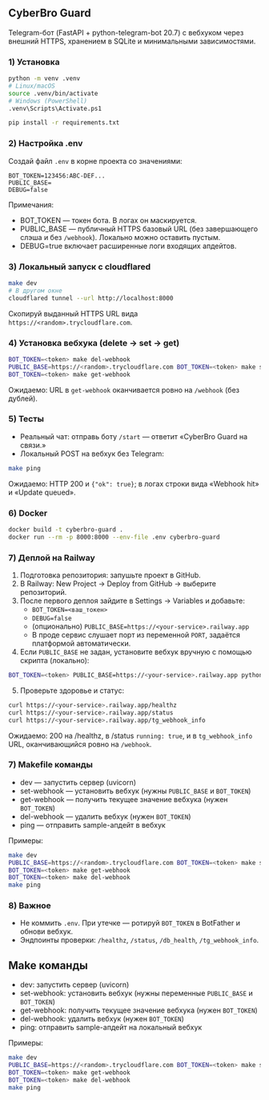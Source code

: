 ## CyberBro Guard
Telegram-бот (FastAPI + python-telegram-bot 20.7) с вебхуком через внешний HTTPS, хранением в SQLite и минимальными зависимостями.

### 1) Установка
```bash
python -m venv .venv
# Linux/macOS
source .venv/bin/activate
# Windows (PowerShell)
.venv\Scripts\Activate.ps1

pip install -r requirements.txt
```

### 2) Настройка .env
Создай файл `.env` в корне проекта со значениями:
```
BOT_TOKEN=123456:ABC-DEF...
PUBLIC_BASE=
DEBUG=false
```
Примечания:
- BOT_TOKEN — токен бота. В логах он маскируется.
- PUBLIC_BASE — публичный HTTPS базовый URL (без завершающего слэша и без `/webhook`). Локально можно оставить пустым.
- DEBUG=true включает расширенные логи входящих апдейтов.

### 3) Локальный запуск с cloudflared
```bash
make dev
# В другом окне
cloudflared tunnel --url http://localhost:8000
```
Скопируй выданный HTTPS URL вида `https://<random>.trycloudflare.com`.

### 4) Установка вебхука (delete → set → get)
```bash
BOT_TOKEN=<token> make del-webhook
PUBLIC_BASE=https://<random>.trycloudflare.com BOT_TOKEN=<token> make set-webhook
BOT_TOKEN=<token> make get-webhook
```
Ожидаемо: URL в `get-webhook` оканчивается ровно на `/webhook` (без дублей).

### 5) Тесты
- Реальный чат: отправь боту `/start` — ответит «CyberBro Guard на связи.»
- Локальный POST на вебхук без Telegram:
```bash
make ping
```
Ожидаемо: HTTP 200 и `{"ok": true}`; в логах строки вида «Webhook hit» и «Update queued».

### 6) Docker
```bash
docker build -t cyberbro-guard .
docker run --rm -p 8000:8000 --env-file .env cyberbro-guard
```

### 7) Деплой на Railway
1) Подготовка репозитория: запушьте проект в GitHub.
2) В Railway: New Project → Deploy from GitHub → выберите репозиторий.
3) После первого деплоя зайдите в Settings → Variables и добавьте:
   - `BOT_TOKEN=<ваш_токен>`
   - `DEBUG=false`
   - (опционально) `PUBLIC_BASE=https://<your-service>.railway.app`
   - В проде сервис слушает порт из переменной `PORT`, задаётся платформой автоматически.
4) Если `PUBLIC_BASE` не задан, установите вебхук вручную с помощью скрипта (локально):
```bash
BOT_TOKEN=<token> PUBLIC_BASE=https://<your-service>.railway.app python scripts/manage_webhook.py set
```
5) Проверьте здоровье и статус:
```bash
curl https://<your-service>.railway.app/healthz
curl https://<your-service>.railway.app/status
curl https://<your-service>.railway.app/tg_webhook_info
```
Ожидаемо: 200 на /healthz, в /status `running: true`, и в `tg_webhook_info` URL, оканчивающийся ровно на `/webhook`.

### 7) Makefile команды
- dev — запустить сервер (uvicorn)
- set-webhook — установить вебхук (нужны `PUBLIC_BASE` и `BOT_TOKEN`)
- get-webhook — получить текущее значение вебхука (нужен `BOT_TOKEN`)
- del-webhook — удалить вебхук (нужен `BOT_TOKEN`)
- ping — отправить sample-апдейт в вебхук

Примеры:
```bash
make dev
PUBLIC_BASE=https://<random>.trycloudflare.com BOT_TOKEN=<token> make set-webhook
BOT_TOKEN=<token> make get-webhook
BOT_TOKEN=<token> make del-webhook
make ping
```

### 8) Важное
- Не коммить `.env`. При утечке — ротируй `BOT_TOKEN` в BotFather и обнови вебхук.
- Эндпоинты проверки: `/healthz`, `/status`, `/db_health`, `/tg_webhook_info`.

## Make команды
- dev: запустить сервер (uvicorn)
- set-webhook: установить вебхук (нужны переменные `PUBLIC_BASE` и `BOT_TOKEN`)
- get-webhook: получить текущее значение вебхука (нужен `BOT_TOKEN`)
- del-webhook: удалить вебхук (нужен `BOT_TOKEN`)
- ping: отправить sample-апдейт на локальный вебхук

Примеры:
```bash
make dev
PUBLIC_BASE=https://<random>.trycloudflare.com BOT_TOKEN=<token> make set-webhook
BOT_TOKEN=<token> make get-webhook
BOT_TOKEN=<token> make del-webhook
make ping
```